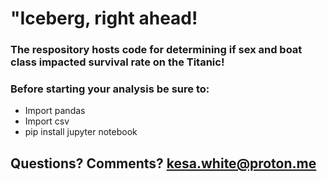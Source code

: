  # "Iceberg, right ahead! 
 
### The respository hosts code for determining if sex and boat class impacted survival rate on the Titanic!

### Before starting your analysis be sure to: 
- Import pandas
- Import csv
- pip install jupyter notebook 


## Questions? Comments? kesa.white@proton.me
